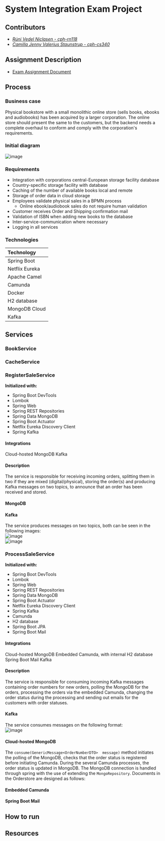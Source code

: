 # System Integration Exam Project 

## Contributors
- _[Rúni Vedel Niclasen - cph-rn118](https://github.com/Runi-VN)_
- _[Camilla Jenny Valerius Staunstrup - cph-cs340](https://github.com/Castau)_

## Assignment Description
* [Exam Assignment Document](https://github.com/Hold-Krykke-BA/System_Integration/blob/main/Examproject/Docs/SI2021ExamAssignment.pdf)

## Process
### Business case
Physical bookstore with a small monolithic online store (sells books, ebooks and audiobooks) has been acquired by a larger corporation. The online store should present the same to the customers, but the backend needs a complete overhaul to conform and comply with the corporation's requirements.

### Initial diagram  
![image](https://github.com/Hold-Krykke-BA/System_Integration/blob/main/Examproject/Diagrams/SystemDiagramFinal.PNG)

### Requirements
* Integration with corporations central-European storage facility database
* Country-specific storage facility with database
* Caching of the number of available books local and remote
* Storage of order data in cloud storage
* Employees validate physical sales in a BPMN process
  * Online ebook/audiobook sales do not require human validation
* Customer receives Order and Shipping confirmation mail
* Validation of ISBN when adding new books to the database
* Inter-service-communication where necessary
* Logging in all services

### Technologies
| Technology  |
|:--|
| Spring Boot |
|  Netflix Eureka |
|  Apache Camel |
|  Camunda |
|  Docker |
|  H2 database |
|  MongoDB Cloud |
|  Kafka |

## Services

### BookService

### CacheService

### RegisterSaleService
**Initialized with:**
* Spring Boot DevTools
* Lombok
* Spring Web
* Spring REST Repositories
* Spring Data MongoDB
* Spring Boot Actuator
* Netflix Eureka Discovery Client
* Spring Kafka

#### Integrations
Cloud-hosted MongoDB
Kafka 

#### Description
The service is responsible for receiving incoming orders, splitting them in two if they are mixed (digital/physical), storing the order(s) and producing Kafka messages on two topics, to announce that an order has been received and stored. 

#### MongoDB

#### Kafka
The service produces messages on two topics, both can be seen in the following images:  
![image](https://github.com/Hold-Krykke-BA/System_Integration/blob/main/Examproject/Diagrams/KafkaMagicRegister.PNG)  
![image](https://github.com/Hold-Krykke-BA/System_Integration/blob/main/Examproject/Diagrams/KafkaMagicCache.PNG)  

### ProcessSaleService
**Initialized with:**
* Spring Boot DevTools
* Lombok
* Spring Web
* Spring REST Repositories
* Spring Data MongoDB
* Spring Boot Actuator
* Netflix Eureka Discovery Client
* Spring Kafka
* Camunda
* H2 database
* Spring Boot JPA
* Spring Boot Mail

#### Integrations
Cloud-hosted MongoDB
Embedded Camunda, with internal H2 database
Spring Boot Mail
Kafka 

#### Description
The service is responsible for consuming incoming Kafka messages containing order numbers for new orders, polling the MongoDB for the orders, processing the orders via the embedded Camunda, changing the order status during the processing and sending out emails for the customers with order statuses. 

#### Kafka
The service consumes messages on the following format:  
![image](https://github.com/Hold-Krykke-BA/System_Integration/blob/main/Examproject/Diagrams/processingMSG.PNG)  

#### Cloud-hosted MongoDB
The `consume(GenericMessage<OrderNumberDTO>  message)` method initiates the polling of the MongoDB, checks that the order status is registered before initiating Camunda. During the several Camunda processes, the order status is updated in MongoDB. The MongoDB connection is handled through spring with the use of extending the `MongoRepository`.
Documents in the Orderstore are designed as follows:

#### Embedded Camunda

#### Spring Boot Mail



## How to run

## Resources


